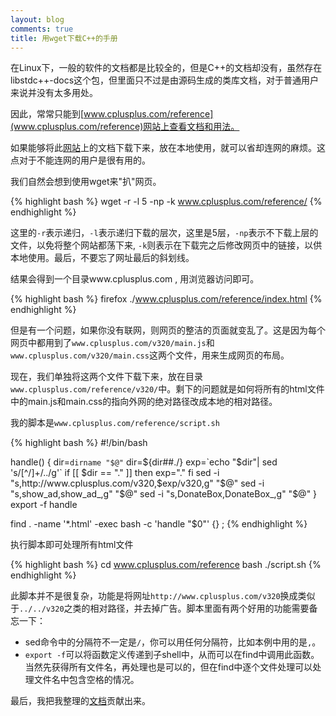 ```yaml
---
layout: blog
comments: true
title: 用wget下载C++的手册
---
```



在Linux下，一般的软件的文档都是比较全的，但是C++的文档却没有，虽然存在libstdc++-docs这个包，但里面只不过是由源码生成的类库文档，对于普通用户来说并没有太多用处。

因此，常常只能到[www.cplusplus.com/reference](www.cplusplus.com/reference)网站上查看文档和用法。

如果能够将此[网站](www.cplusplus.com/reference)上的文档下载下来，放在本地使用，就可以省却连网的麻烦。这点对于不能连网的用户是很有用的。

我们自然会想到使用wget来"扒"网页。

{% highlight bash %}
wget -r -l 5 -np -k www.cplusplus.com/reference/
{% endhighlight %}

这里的`-r`表示递归，`-l`表示递归下载的层次，这里是5层，`-np`表示不下载上层的文件，以免将整个网站都荡下来, `-k`则表示在下载完之后修改网页中的链接，以供本地使用。最后，不要忘了网址最后的斜划线。

结果会得到一个目录www.cplusplus.com , 用浏览器访问即可。

{% highlight bash %}
firefox ./www.cplusplus.com/reference/index.html
{% endhighlight %}

但是有一个问题，如果你没有联网，则网页的整洁的页面就变乱了。这是因为每个网页中都用到了`www.cplusplus.com/v320/main.js`和`www.cplusplus.com/v320/main.css`这两个文件，用来生成网页的布局。

现在，我们单独将这两个文件下载下来，放在目录`www.cplusplus.com/reference/v320/`中。剩下的问题就是如何将所有的html文件中的main.js和main.css的指向外网的绝对路径改成本地的相对路径。

我的脚本是`www.cplusplus.com/reference/script.sh`

{% highlight bash %}
#!/bin/bash

handle() {
	dir=`dirname "$@"`
	dir=${dir##./}
	exp=`echo "$dir"| sed 's/[^/]\+/../g'`
	if [[ $dir == "." ]] then exp="." fi
	sed -i "s,http://www.cplusplus.com/v320,$exp/v320,g" "$@" 
	sed -i "s,show_ad,show_ad_,g" "$@" 
	sed -i "s,DonateBox,DonateBox_,g" "$@" 
}
export -f handle

find . -name '*.html' -exec bash -c 'handle "$0"' {} \;
{% endhighlight %}

执行脚本即可处理所有html文件

{% highlight bash %}
cd www.cplusplus.com/reference
bash ./script.sh
{% endhighlight %}

此脚本并不是很复杂，功能是将网址`http://www.cplusplus.com/v320`换成类似于`../../v320`之类的相对路径，并去掉广告。脚本里面有两个好用的功能需要备忘一下：

  - sed命令中的分隔符不一定是`/`，你可以用任何分隔符，比如本例中用的是`,`。
  - `export -f`可以将函数定义传递到子shell中，从而可以在find中调用此函数。当然先获得所有文件名，再处理也是可以的，但在find中逐个文件处理可以处理文件名中包含空格的情况。

最后，我把我整理的[文档](../img/www.cplusplus.com.tar.gz)贡献出来。

